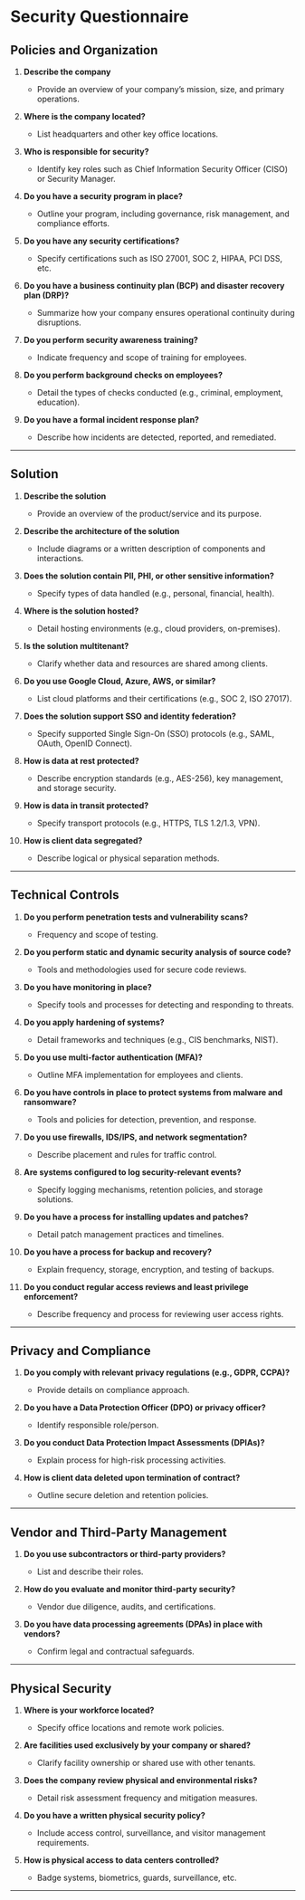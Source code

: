 # Security Questionnaire

## **Policies and Organization**
1. **Describe the company**  
   - Provide an overview of your company’s mission, size, and primary operations.  

2. **Where is the company located?**  
   - List headquarters and other key office locations.  

3. **Who is responsible for security?**  
   - Identify key roles such as Chief Information Security Officer (CISO) or Security Manager.  

4. **Do you have a security program in place?**  
   - Outline your program, including governance, risk management, and compliance efforts.  

5. **Do you have any security certifications?**  
   - Specify certifications such as ISO 27001, SOC 2, HIPAA, PCI DSS, etc.  

6. **Do you have a business continuity plan (BCP) and disaster recovery plan (DRP)?**  
   - Summarize how your company ensures operational continuity during disruptions.  

7. **Do you perform security awareness training?**  
   - Indicate frequency and scope of training for employees.  

8. **Do you perform background checks on employees?**  
   - Detail the types of checks conducted (e.g., criminal, employment, education).  

9. **Do you have a formal incident response plan?**  
   - Describe how incidents are detected, reported, and remediated.  

---

## **Solution**
1. **Describe the solution**  
   - Provide an overview of the product/service and its purpose.  

2. **Describe the architecture of the solution**  
   - Include diagrams or a written description of components and interactions.  

3. **Does the solution contain PII, PHI, or other sensitive information?**  
   - Specify types of data handled (e.g., personal, financial, health).  

4. **Where is the solution hosted?**  
   - Detail hosting environments (e.g., cloud providers, on-premises).  

5. **Is the solution multitenant?**  
   - Clarify whether data and resources are shared among clients.  

6. **Do you use Google Cloud, Azure, AWS, or similar?**  
   - List cloud platforms and their certifications (e.g., SOC 2, ISO 27017).  

7. **Does the solution support SSO and identity federation?**  
   - Specify supported Single Sign-On (SSO) protocols (e.g., SAML, OAuth, OpenID Connect).  

8. **How is data at rest protected?**  
   - Describe encryption standards (e.g., AES-256), key management, and storage security.  

9. **How is data in transit protected?**  
   - Specify transport protocols (e.g., HTTPS, TLS 1.2/1.3, VPN).  

10. **How is client data segregated?**  
    - Describe logical or physical separation methods.  

---

## **Technical Controls**
1. **Do you perform penetration tests and vulnerability scans?**  
   - Frequency and scope of testing.  

2. **Do you perform static and dynamic security analysis of source code?**  
   - Tools and methodologies used for secure code reviews.  

3. **Do you have monitoring in place?**  
   - Specify tools and processes for detecting and responding to threats.  

4. **Do you apply hardening of systems?**  
   - Detail frameworks and techniques (e.g., CIS benchmarks, NIST).  

5. **Do you use multi-factor authentication (MFA)?**  
   - Outline MFA implementation for employees and clients.  

6. **Do you have controls in place to protect systems from malware and ransomware?**  
   - Tools and policies for detection, prevention, and response.  

7. **Do you use firewalls, IDS/IPS, and network segmentation?**  
   - Describe placement and rules for traffic control.  

8. **Are systems configured to log security-relevant events?**  
   - Specify logging mechanisms, retention policies, and storage solutions.  

9. **Do you have a process for installing updates and patches?**  
   - Detail patch management practices and timelines.  

10. **Do you have a process for backup and recovery?**  
    - Explain frequency, storage, encryption, and testing of backups.  

11. **Do you conduct regular access reviews and least privilege enforcement?**  
    - Describe frequency and process for reviewing user access rights.  

---

## **Privacy and Compliance**
1. **Do you comply with relevant privacy regulations (e.g., GDPR, CCPA)?**  
   - Provide details on compliance approach.  

2. **Do you have a Data Protection Officer (DPO) or privacy officer?**  
   - Identify responsible role/person.  

3. **Do you conduct Data Protection Impact Assessments (DPIAs)?**  
   - Explain process for high-risk processing activities.  

4. **How is client data deleted upon termination of contract?**  
   - Outline secure deletion and retention policies.  

---

## **Vendor and Third-Party Management**
1. **Do you use subcontractors or third-party providers?**  
   - List and describe their roles.  

2. **How do you evaluate and monitor third-party security?**  
   - Vendor due diligence, audits, and certifications.  

3. **Do you have data processing agreements (DPAs) in place with vendors?**  
   - Confirm legal and contractual safeguards.  

---

## **Physical Security**
1. **Where is your workforce located?**  
   - Specify office locations and remote work policies.  

2. **Are facilities used exclusively by your company or shared?**  
   - Clarify facility ownership or shared use with other tenants.  

3. **Does the company review physical and environmental risks?**  
   - Detail risk assessment frequency and mitigation measures.  

4. **Do you have a written physical security policy?**  
   - Include access control, surveillance, and visitor management requirements.  

5. **How is physical access to data centers controlled?**  
   - Badge systems, biometrics, guards, surveillance, etc.  

---